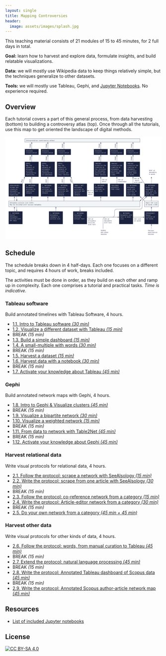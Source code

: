 ```yaml
---
layout: single
title: Mapping Controversies
header:
  image: assets/images/splash.jpg
---
```


This teaching material consists of 21 modules of 15 to 45 minutes, for 2 full days in total.

**Goal:** learn how to harvest and explore data, formulate insights, and build relatable visualizations.

**Data:** we will mostly use Wikipedia data to keep things relatively simple, but the techniques generalize to other datasets.

**Tools:** we will mostly use Tableau, Gephi, and [Jupyter Notebooks](nb/). No experience required.

## Overview

Each tutorial covers a part of this general process, from data harvesting (bottom) to building a controversy atlas (top). Once through all the tutorials, use this map to get oriented the landscape of digital methods.

[![Digital methods map](assets/images/All.jpg)](assets/images/All.jpg)

## Schedule

The schedule breaks down in 4 half-days. Each one focuses on a different topic, and requires 4 hours of work, breaks included.

The activities must be done in order, as they build on each other and ramp up in complexity. Each one comprises a tutorial and practical tasks. *Time is indicative.*

### Tableau software

Build annotated timelines with Tableau Software, 4 hours.

* [1.1. Intro to Tableau software *(30 min)*](1.1/)
* [1.2. Visualize a different dataset with Tableau *(15 min)*](1.2/)
* BREAK *(15 min)*
* [1.3. Build a simple dashboard *(15 min)*](1.3/)
* [1.4. A small-multiple with words *(30 min)*](1.4/)
* BREAK *(15 min)*
* [1.5. Harvest a dataset *(15 min)*](1.5/)
* [1.6. Harvest data with a notebook *(30 min)*](1.6/)
* BREAK *(15 min)*
* [1.7. Activate your knowledge about Tableau *(45 min)*](1.7/)

### Gephi

Build annotated network maps with Gephi, 4 hours.

* [1.8. Intro to Gephi & Visualize clusters *(45 min)*](1.8/)
* BREAK *(15 min)*
* [1.9. Visualize a bipartite network *(30 min)*](1.9/)
* [1.10. Visualize a weighted network *(15 min)*](1.10/)
* BREAK *(15 min)*
* [1.11. From data to network with Table2Net *(45 min)*](1.11/)
* BREAK *(15 min)*
* [1.12. Activate your knowledge about Gephi *(45 min)*](1.12/)

### Harvest relational data

Write visual protocols for relational data, 4 hours.

* [2.1. Follow the protocol: scrape a network with SeeAlsology *(15 min)*](2.1/)
* [2.2. Write the protocol: scrape from one article with SeeAlsology *(30 min)*](2.2/)
* BREAK *(15 min)*
* [2.3. Follow the protocol: co-reference network from a category *(15 min)*](2.3/)
* [2.4. Write the protocol: Article-editor network from a category *(30 min)*](2.4/)
* BREAK *(15 min)*
* [2.5. Do your own network from a category *(45 min + 45 min)*](2.5/)

### Harvest other data

Write visual protocols for other kinds of data, 4 hours.

* [2.6. Follow the protocol: words, from manual curation to Tableau *(45 min)*](2.6/)
* BREAK *(15 min)*
* [2.7. Extend the protocol: natural language processing *(45 min)*](2.7/)
* BREAK *(15 min)*
* [2.8. Write the protocol: Annotated Tableau dashboard of Scopus data *(45 min)*](2.8/)
* BREAK *(15 min)*
* [2.9. Write the protocol: Annotated Scopus author-article network map *(45 min)*](2.9/)

## Resources
* [List of included Jupyter notebooks](nb/)

## License
[![CC BY-SA 4.0][cc-by-sa-image]][cc-by-sa]

[cc-by-sa]: http://creativecommons.org/licenses/by-sa/4.0/
[cc-by-sa-image]: https://licensebuttons.net/l/by-sa/4.0/88x31.png